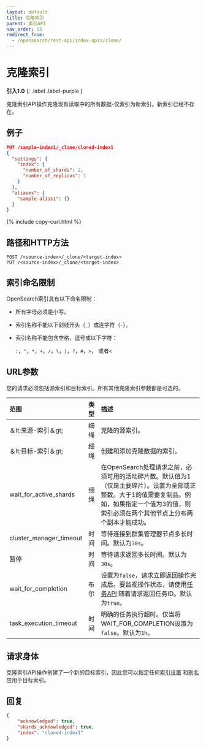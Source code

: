 ```yaml
---
layout: default
title: 克隆索引
parent: 索引API
nav_order: 15
redirect_from:
  - /opensearch/rest-api/index-apis/clone/
---
```


# 克隆索引
**引入1.0**
{: .label .label-purple }

克隆索引API操作克隆现有读取中的所有数据-仅索引为新索引。新索引已经不存在。

## 例子

```json
PUT /sample-index1/_clone/cloned-index1
{
  "settings": {
    "index": {
      "number_of_shards": 2,
      "number_of_replicas": 1
    }
  },
  "aliases": {
    "sample-alias1": {}
  }
}
```
{% include copy-curl.html %}

## 路径和HTTP方法

```
POST /<source-index>/_clone/<target-index>
PUT /<source-index>/_clone/<target-index>
```

## 索引命名限制

OpenSearch索引具有以下命名限制：

- 所有字母必须是小写。
- 索引名称不能以下划线开头（`_`）或连字符（`-`）。
- 索引名称不能包含空格，逗号或以下字符：

  `:`，`"`，`*`，`+`，`/`，`\`，`|`，`?`，`#`，`>`， 或者`<`

## URL参数

您的请求必须包括源索引和目标索引。所有其他克隆索引参数都是可选的。

范围| 类型| 描述
:--- | :--- | :---
＆lt;来源-索引＆gt;| 细绳| 克隆的源索引。
＆lt;目标-索引＆gt;| 细绳| 创建和添加克隆数据的索引。
wait_for_active_shards| 细绳| 在OpenSearch处理请求之前，必须可用的活动碎片数。默认值为1（仅是主要碎片）。设置为全部或正整数。大于1的值需要复制品。例如，如果指定一个值为3的值，则索引必须在两个其他节点上分布两个副本才能成功。
cluster_manager_timeout| 时间| 等待连接到群集管理器节点多长时间。默认为`30s`。
暂停| 时间| 等待请求返回多长时间。默认为`30s`。
wait_for_completion| 布尔| 设置为`false`，请求立即返回操作完成后。要监视操作状态，请使用[任务API]({{site.url}}{{site.baseurl}}/api-reference/tasks/) 随着请求返回任务ID。默认为`true`。
task_execution_timeout| 时间| 明确的任务执行超时。仅当将WAIT_FOR_COMPLETION设置为`false`。默认为`1h`。

## 请求身体

克隆索引API操作创建了一个新的目标索引，因此您可以指定任何[索引设置]({{site.url}}{{site.baseurl}}/im-plugin/index-settings/) 和[别名]({{site.url}}{{site.baseurl}}/opensearch/index-alias/) 应用于目标索引。

## 回复

```json
{
    "acknowledged": true,
    "shards_acknowledged": true,
    "index": "cloned-index1"
}
```

